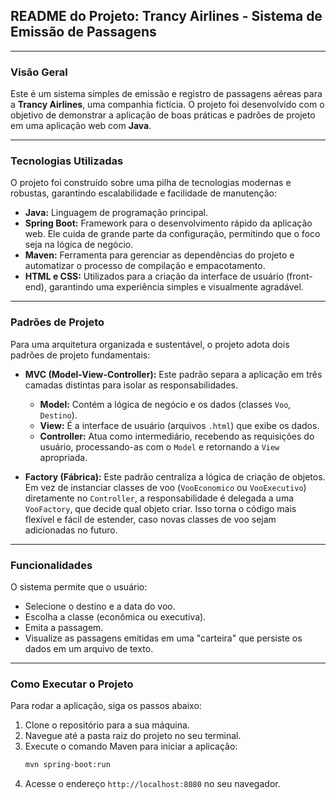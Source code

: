 ## README do Projeto: Trancy Airlines - Sistema de Emissão de Passagens

-----

### Visão Geral

Este é um sistema simples de emissão e registro de passagens aéreas para a **Trancy Airlines**, uma companhia fictícia. O projeto foi desenvolvido com o objetivo de demonstrar a aplicação de boas práticas e padrões de projeto em uma aplicação web com **Java**.

-----

### Tecnologias Utilizadas

O projeto foi construído sobre uma pilha de tecnologias modernas e robustas, garantindo escalabilidade e facilidade de manutenção:

  * **Java:** Linguagem de programação principal.
  * **Spring Boot:** Framework para o desenvolvimento rápido da aplicação web. Ele cuida de grande parte da configuração, permitindo que o foco seja na lógica de negócio.
  * **Maven:** Ferramenta para gerenciar as dependências do projeto e automatizar o processo de compilação e empacotamento.
  * **HTML e CSS:** Utilizados para a criação da interface de usuário (front-end), garantindo uma experiência simples e visualmente agradável.

-----

### Padrões de Projeto

Para uma arquitetura organizada e sustentável, o projeto adota dois padrões de projeto fundamentais:

  * **MVC (Model-View-Controller):** Este padrão separa a aplicação em três camadas distintas para isolar as responsabilidades.

      * **Model:** Contém a lógica de negócio e os dados (classes `Voo`, `Destino`).
      * **View:** É a interface de usuário (arquivos `.html`) que exibe os dados.
      * **Controller:** Atua como intermediário, recebendo as requisições do usuário, processando-as com o `Model` e retornando a `View` apropriada.

  * **Factory (Fábrica):** Este padrão centraliza a lógica de criação de objetos. Em vez de instanciar classes de voo (`VooEconomico` ou `VooExecutivo`) diretamente no `Controller`, a responsabilidade é delegada a uma `VooFactory`, que decide qual objeto criar. Isso torna o código mais flexível e fácil de estender, caso novas classes de voo sejam adicionadas no futuro.

-----

### Funcionalidades

O sistema permite que o usuário:

  * Selecione o destino e a data do voo.
  * Escolha a classe (econômica ou executiva).
  * Emita a passagem.
  * Visualize as passagens emitidas em uma "carteira" que persiste os dados em um arquivo de texto.

-----

### Como Executar o Projeto

Para rodar a aplicação, siga os passos abaixo:

1.  Clone o repositório para a sua máquina.
2.  Navegue até a pasta raiz do projeto no seu terminal.
3.  Execute o comando Maven para iniciar a aplicação:
    ```bash
    mvn spring-boot:run
    ```
4.  Acesse o endereço `http://localhost:8080` no seu navegador.